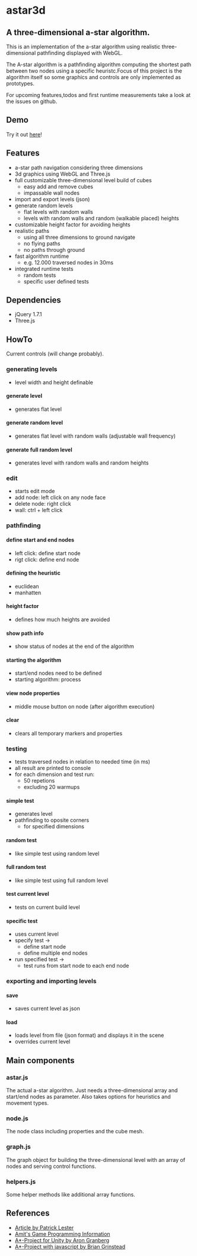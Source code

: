 # astar3d

## A three-dimensional a-star algorithm.
This is an implementation of the a-star algorithm using realistic three-dimensional pathfinding displayed with WebGL.

The A-star algorithm is a pathfinding algorithm computing the shortest path between two nodes using a specific heuristc.Focus of this project is the algorithm itself so some graphics and controls are only implemented as prototypes. 

For upcoming features,todos and first runtime measurements take a look at the issues on github.

## Demo
Try it out [here](http://aeife.github.com/astar3d/app/)!

## Features
* a-star path navigation considering three dimensions
* 3d graphics using WebGL and Three.js 
* full customizable three-dimensional level build of cubes
    * easy add and remove cubes
    * impassable wall nodes
* import and export levels (json)
* generate random levels
	* flat levels with random walls
	* levels with random walls and random (walkable placed) heights
* customizable height factor for avoiding heights
* realistic paths
    * using all three dimensions to ground navigate
    * no flying paths
    * no paths through ground
* fast algorithm runtime 
    * e.g. 12.000 traversed nodes in 30ms
* integrated runtime tests
    * random tests
    * specific user defined tests

## Dependencies
* jQuery 1.7.1
* Three.js

## HowTo
Current controls (will change probably).

### generating levels
* level width and height definable

#### generate level
* generates flat level

#### generate random level
* generates flat level with random walls (adjustable wall frequency)

#### generate full random level
* generates level with random walls and random heights

### edit
* starts edit mode
* add node: left click on any node face
* delete node: right click
* wall: ctrl + left click

### pathfinding

#### define start and end nodes
* left click: define start node
* rigt click: define end node

#### defining the heuristic
* euclidean
* manhatten

#### height factor
* defines how much heights are avoided

#### show path info
* show status of nodes at the end of the algorithm

#### starting the algorithm
* start/end nodes need to be defined
* starting algorithm: process

#### view node properties
* middle mouse button on node (after algorithm execution)

#### clear
* clears all temporary markers and properties

### testing
* tests traversed nodes in relation to needed time (in ms)
* all result are printed to console
* for each dimension and test run:
    * 50 repetions
    * excluding 20 warmups

#### simple test
* generates level
* pathfinding to oposite corners
    * for specified dimensions

#### random test
* like simple test using random level

#### full random test
* like simple test using full random level

#### test current level
* tests on current build level

#### specific test
* uses current level
* specify test ->
    * define start node
    * define multiple end nodes
* run specified test ->
    * test runs from start node to each end node

### exporting and importing levels

#### save
* saves current level as json

#### load
* loads level from file (json format) and displays it in the scene
* overrides current level

## Main components

### astar.js
The actual a-star algorithm. Just needs a three-dimensional array and start/end nodes as parameter. Also takes options for heuristics and movement types.

### node.js
The node class including properties and the cube mesh.

### graph.js
The graph object for building the three-dimensional level with an array of nodes and serving control functions.

### helpers.js
Some helper methods like additional array functions.

## References
* [Article by Patrick Lester](http://www.policyalmanac.org/games/aStarTutorial.htm)
* [Amit's Game Programming Information](http://www-cs-students.stanford.edu/~amitp/gameprog.html#Paths)
* [A*-Project for Unity by Aron Granberg](http://www.arongranberg.com/unity/)
* [A*-Project with javascript by Brian Grinstead](http://www.briangrinstead.com/blog/astar-search-algorithm-in-javascript)
